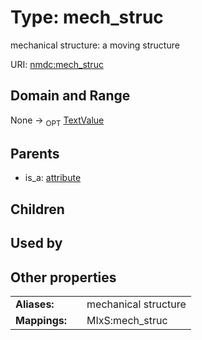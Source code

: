 
# Type: mech_struc


mechanical structure: a moving structure

URI: [nmdc:mech_struc](https://microbiomedata/meta/mech_struc)


## Domain and Range

None ->  <sub>OPT</sub> [TextValue](TextValue.md)

## Parents

 *  is_a: [attribute](attribute.md)

## Children


## Used by


## Other properties

|  |  |  |
| --- | --- | --- |
| **Aliases:** | | mechanical structure |
| **Mappings:** | | MIxS:mech_struc |

